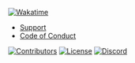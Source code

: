 [![Wakatime](https://wakatime.com/badge/github/Wixonic/Website.svg?style=flat)](https://wakatime.com/badge/github/Wixonic/Website)

- [Support](https://github.com/Wixonic/Website/blob/Default/.github/SUPPORT.md)
- [Code of Conduct](https://github.com/Wixonic/Website/blob/Default/.github/CODE_OF_CONDUCT.md)

[![Contributors](https://img.shields.io/github/contributors/Wixonic/Website?color=%2308F&label=Contributors)](https://github.com/Wixonic/Website/blob/Default/.github/CONTRIBUTING.md)
[![License](https://img.shields.io/github/license/Wixonic/Website?color=%23555&label=License)](https://github.com/Wixonic/Website/blob/Default/LICENSE)
[![Discord](https://img.shields.io/discord/1020663521530351627?logo=discord&logoColor=94ABFC&label=Discord&color=7289DA)](https://go.wixonic.fr/discord)
